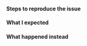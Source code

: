 <!-- Thanks for contributing to Jetpack! Pick a clear title ("Sharing: add new Facebook button") and proceed. -->

#### Steps to reproduce the issue

#### What I expected

#### What happened instead

<!--
PLEASE NOTE
- These comments won't show up when you submit the issue.
- Everything is optional, but try to add as many details as possible.
- If requesting a new feature, explain why you'd like to see it added.
- This issue tracker is not for support. If you have questions about Jetpack, you can [start a new thread in the Jetpack support forums](http://wordpress.org/support/plugin/jetpack#postform), or [send us an email](https://jetpack.com/contact-support/).
- Do not report potential security vulnerabilities here. For responsible disclosure of security issues and to be eligible for our bug bounty program, please submit your report via [the HackerOne portal](https://hackerone.com/automattic).
-->
